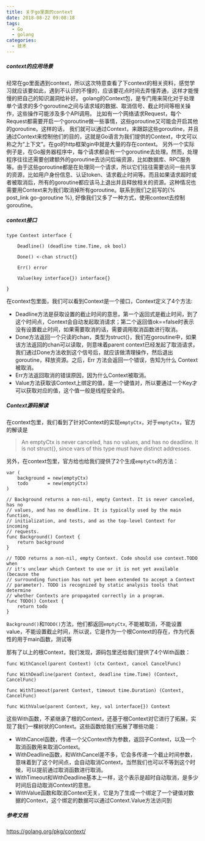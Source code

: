 ```yaml
---
title: 关于go里面的context 
date: 2018-08-22 09:08:18
tags:
  - Go 
  - golang
categories:
  - 技术
---
```


##### context的应用场景
经常在go里面遇到context，所以这次特意查看了下context的相关资料，感觉学习就应该要如此，遇到不认识的不懂的，应该要花点时间去弄懂弄通，这样才能慢慢的把自己的知识漏洞给补好。
golang的Context包，是专门用来简化对于处理单个请求的多个goroutine之间与请求域的数据、取消信号、截止时间等相关操作，这些操作可能涉及多个API调用。
比如有一个网络请求Request，每个Request都需要开启一个goroutine做一些事情，这些goroutine又可能会开启其他的goroutine。这样的话， 我们就可以通过Context，来跟踪这些goroutine，并且通过Context来控制他们的目的，这就是Go语言为我们提供的Context，中文可以称之为“上下文”。在go的http框架gin中就是大量的存在context。
另外一个实际例子是，在Go服务器程序中，每个请求都会有一个goroutine去处理。然而，处理程序往往还需要创建额外的goroutine去访问后端资源，比如数据库、RPC服务等。由于这些goroutine都是在处理同一个请求，所以它们往往需要访问一些共享的资源，比如用户身份信息、认证token、请求截止时间等。而且如果请求超时或者被取消后，所有的goroutine都应该马上退出并且释放相关的资源。这种情况也需要用Context来为我们取消掉所有goroutine。联系到我们之前写的{% post_link go-goroutine %}, 好像我们又多了一种方式，使用context去控制goroutine。

##### context接口
```
type Context interface {

    Deadline() (deadline time.Time, ok bool)

    Done() <-chan struct{}

    Err() error

    Value(key interface{}) interface{}

}
```
在context包里面，我们可以看到Context是一个接口，Context定义了4个方法:
- Deadline方法是获取设置的截止时间的意思，第一个返回式是截止时间，到了这个时间点，Context会自动发起取消请求；第二个返回值ok==false时表示没有设置截止时间，如果需要取消的话，需要调用取消函数进行取消。
- Done方法返回一个只读的chan，类型为struct{}，我们在goroutine中，如果该方法返回的chan可以读取，则意味着parent context已经发起了取消请求，我们通过Done方法收到这个信号后，就应该做清理操作，然后退出goroutine，释放资源。之后，Err 方法会返回一个错误，告知为什么 Context 被取消。
- Err方法返回取消的错误原因，因为什么Context被取消。
- Value方法获取该Context上绑定的值，是一个键值对，所以要通过一个Key才可以获取对应的值，这个值一般是线程安全的。

##### Context源码解读
在context包里，我们看到了针对Context的实现`emptyCtx`，对于`emptyCtx`，官方的解读是
>  An emptyCtx is never canceled, has no values, and has no deadline. It is not
 struct{}, since vars of this type must have distinct addresses.

另外，在context包里，官方给也给我们提供了2个生成`emptyCtx`的方法：
```
var (
    background = new(emptyCtx)
    todo       = new(emptyCtx)
)

// Background returns a non-nil, empty Context. It is never canceled, has no
// values, and has no deadline. It is typically used by the main function,
// initialization, and tests, and as the top-level Context for incoming
// requests.
func Background() Context {
    return background
}

// TODO returns a non-nil, empty Context. Code should use context.TODO when
// it's unclear which Context to use or it is not yet available (because the
// surrounding function has not yet been extended to accept a Context
// parameter). TODO is recognized by static analysis tools that determine
// whether Contexts are propagated correctly in a program.
func TODO() Context {
    return todo
}

```
`Background()`和`TODO()`方法，他们都返回`emptyCtx`, 不能被取消，不能设置value，不能设置截止时间，所以说，它是作为一个根Context的存在，作为代表性的用于main函数，测试等

那有了以上的根Context，我们发现，源码包里还给我们提供了4个With函数：
```
func WithCancel(parent Context) (ctx Context, cancel CancelFunc)

func WithDeadline(parent Context, deadline time.Time) (Context, CancelFunc)

func WithTimeout(parent Context, timeout time.Duration) (Context, CancelFunc)

func WithValue(parent Context, key, val interface{}) Context
```
这些With函数，不紧继承了根的Context，还基于根Context对它进行了拓展，实现了我们一棵树状的Context。这些函数给我们拓展了哪些功能：
- WithCancel函数，传递一个父Context作为参数，返回子Context，以及一个取消函数用来取消Context。 
- WithDeadline函数，和WithCancel差不多，它会多传递一个截止时间参数，意味着到了这个时间点，会自动取消Context，当然我们也可以不等到这个时候，可以提前通过取消函数进行取消。
- WithTimeout和WithDeadline基本上一样，这个表示是超时自动取消，是多少时间后自动取消Context的意思。
- WithValue函数和取消Context无关，它是为了生成一个绑定了一个键值对数据的Context，这个绑定的数据可以通过Context.Value方法访问到

##### 参考文档
https://golang.org/pkg/context/



